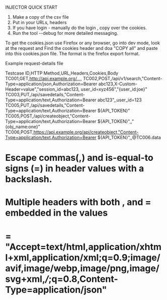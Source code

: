 
INJECTOR QUICK START

1. Make a copy of the csv file
2. Put in your URLs, headers
3. If you have login - manually do the login , copy over the cookies.
3. Run the tool 
	--debug for more detailed messaging.

To get the cookies.json
  use Firefox or any browser, go into dev mode, look at the request and Find the cookies header and doa "COPY all" and paste into this cookies.json file.
  The format is the firefox export format.



Example request-details file

Testcase ID,HTTP Method,URL,Headers,Cookies,Body
TC001,GET,http://api.example.org/,,,,
TC002,POST,/api/v1/search,"Content-Type=application/json,Authorization=Bearer abc123,X-Custom-Header=value","session_id=abc123, user_id=xyz456","{user_id:joe}"
TC003,PUT,/api/savedetails,"Content-Type=application/text,Authorization=Bearer abc123",,user_id=123
TC005,PUT,/api/savedetails,"Content-Type=application/text,Authorization=Bearer ${API_TOKEN}"
TC005,POST,/api/createobject,"Content-Type=application/text,Authorization=Bearer ${API_TOKEN}",,"{obj_name:one}"
TC006,POST,https://api.example.org/api/createobject,"Content-Type=application/text,Authorization=Bearer ${API_TOKEN}",,@TC006.data

# Escape commas(,) and is-equal-to signs (=) in header values with a backslash.
# Multiple headers with both , and = embedded in the values
#  = "Accept=text/html\,application/xhtml+xml\,application/xml;q\=0.9;image/avif\,image/webp\,image/png\,image/svg+xml\,*/*;q\=0.8,Content-Type=application/json"
